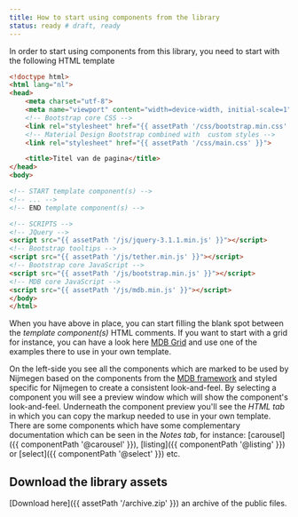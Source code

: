 ```yaml
---
title: How to start using components from the library
status: ready # draft, ready
---
```


In order to start using components from this library, you need to start with the following HTML template

```html
<!doctype html>
<html lang="nl">
<head>
    <meta charset="utf-8">
    <meta name="viewport" content="width=device-width, initial-scale=1">
    <!-- Bootstrap core CSS -->
    <link rel="stylesheet" href="{{ assetPath '/css/bootstrap.min.css' }}">
    <!-- Material Design Bootstrap combined with  custom styles -->
    <link rel="stylesheet" href="{{ assetPath '/css/main.css' }}">

    <title>Titel van de pagina</title>
</head>
<body>

<!-- START template component(s) -->
<!-- ... -->
<!-- END template component(s) -->

<!-- SCRIPTS -->
<!-- JQuery -->
<script src="{{ assetPath '/js/jquery-3.1.1.min.js' }}"></script>
<!-- Bootstrap tooltips -->
<script src="{{ assetPath '/js/tether.min.js' }}"></script>
<!-- Bootstrap core JavaScript -->
<script src="{{ assetPath '/js/bootstrap.min.js' }}"></script>
<!-- MDB core JavaScript -->
<script src="{{ assetPath '/js/mdb.min.js' }}"></script>
</body>
</html>
```

When you have above in place, you can start filling the blank spot between the *template component(s)*
HTML comments.
If you want to start with a grid for instance, you can have a look here [MDB Grid](https://mdbootstrap.com/legacy/4.3.2/?page=css/layout) and use one of the examples there to use in your own template.

On the left-side you see all the components which are marked to be used by Nijmegen based on the 
components from the [MDB framework](https://mdbootstrap.com/legacy/4.3.2/) and styled specific for Nijmegen
to create a consistent look-and-feel.
By selecting a component you will see a preview window which will show the component's look-and-feel.
Underneath the component preview you'll see the *HTML tab* in which you can copy the markup needed
to use in your own template.
There are some components which have some complementary documentation which can be seen in the *Notes tab*, for instance: [carousel]({{ componentPath '@carousel' }}), [listing]({{ componentPath '@listing' }}) or [select]({{ componentPath '@select' }}) etc.

## Download the library assets

[Download here]({{ assetPath '/archive.zip' }}) an archive of the public files.
